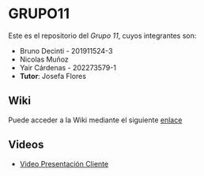 # GRUPO11

Este es el repositorio del *Grupo 11*, cuyos integrantes son:

* Bruno Decinti - 201911524-3
* Nicolas Muñoz
* Yair Cárdenas - 202273579-1
* **Tutor**: Josefa Flores

## Wiki
Puede acceder a la Wiki mediante el siguiente [enlace](wiki)

## Videos
* [Video Presentación Cliente](https://www.youtube.com/watch?v=abJau21SDIk&ab_channel=RicardoSalasLetelier)
